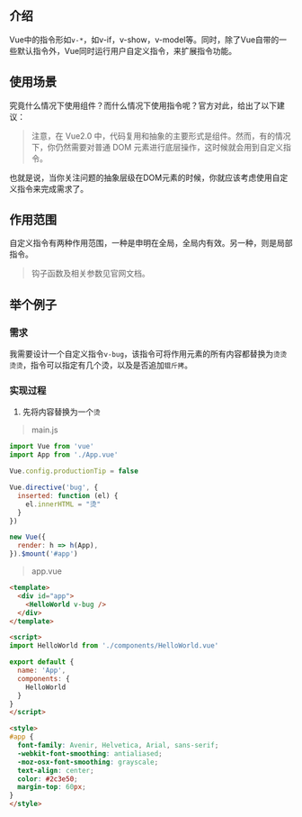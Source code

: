 
## 介绍

Vue中的指令形如`v-*`，如v-if，v-show，v-model等。同时，除了Vue自带的一些默认指令外，Vue同时运行用户自定义指令，来扩展指令功能。

## 使用场景

究竟什么情况下使用组件？而什么情况下使用指令呢？官方对此，给出了以下建议：

> 注意，在 Vue2.0 中，代码复用和抽象的主要形式是组件。然而，有的情况下，你仍然需要对普通 DOM 元素进行底层操作，这时候就会用到自定义指令。

也就是说，当你关注问题的抽象层级在DOM元素的时候，你就应该考虑使用自定义指令来完成需求了。

## 作用范围

自定义指令有两种作用范围，一种是申明在全局，全局内有效。另一种，则是局部指令。

> 钩子函数及相关参数见官网文档。

## 举个例子

### 需求

我需要设计一个自定义指令`v-bug`，该指令可将作用元素的所有内容都替换为`烫烫烫烫`，指令可以指定有几个烫，以及是否追加`锟斤拷`。

### 实现过程

1. 先将内容替换为一个`烫`

> main.js

```javascript
import Vue from 'vue'
import App from './App.vue'

Vue.config.productionTip = false

Vue.directive('bug', {
  inserted: function (el) {
    el.innerHTML = "烫"
  }
})

new Vue({
  render: h => h(App),
}).$mount('#app')
```

> app.vue

```html
<template>
  <div id="app">
    <HelloWorld v-bug />
  </div>
</template>

<script>
import HelloWorld from './components/HelloWorld.vue'

export default {
  name: 'App',
  components: {
    HelloWorld
  }
}
</script>

<style>
#app {
  font-family: Avenir, Helvetica, Arial, sans-serif;
  -webkit-font-smoothing: antialiased;
  -moz-osx-font-smoothing: grayscale;
  text-align: center;
  color: #2c3e50;
  margin-top: 60px;
}
</style>

```

